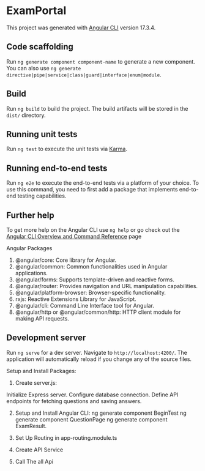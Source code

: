 # ExamPortal

This project was generated with [Angular CLI](https://github.com/angular/angular-cli) version 17.3.4.



## Code scaffolding

Run `ng generate component component-name` to generate a new component. You can also use `ng generate directive|pipe|service|class|guard|interface|enum|module`.

## Build

Run `ng build` to build the project. The build artifacts will be stored in the `dist/` directory.

## Running unit tests

Run `ng test` to execute the unit tests via [Karma](https://karma-runner.github.io).

## Running end-to-end tests

Run `ng e2e` to execute the end-to-end tests via a platform of your choice. To use this command, you need to first add a package that implements end-to-end testing capabilities.

## Further help

To get more help on the Angular CLI use `ng help` or go check out the [Angular CLI Overview and Command Reference](https://angular.io/cli) page
<!-- ---------------------------------------------------------------------------------------------------  -->
Angular Packages
1. @angular/core: Core library for Angular.
2. @angular/common: Common functionalities used in Angular applications.
3. @angular/forms: Supports template-driven and reactive forms.
4. @angular/router: Provides navigation and URL manipulation capabilities.
5. @angular/platform-browser: Browser-specific functionality.
6. rxjs: Reactive Extensions Library for JavaScript.
7. @angular/cli: Command Line Interface tool for Angular.
8. @angular/http or @angular/common/http: HTTP client module for making API requests.

<!-- ------------------------------------------------------------------------------------------------ -->
## Development server

Run `ng serve` for a dev server. Navigate to `http://localhost:4200/`. The application will automatically reload if you change any of the source files.

Setup and Install Packages:
1. Create server.js:

Initialize Express server.
Configure database connection.
Define API endpoints for fetching questions and saving answers.

2. Setup and Install Angular CLI:
ng generate component BeginTest
ng generate component QuestionPage
ng generate component ExamResult.

3. Set Up Routing in app-routing.module.ts
4. Create API Service
5. Call The all Api
